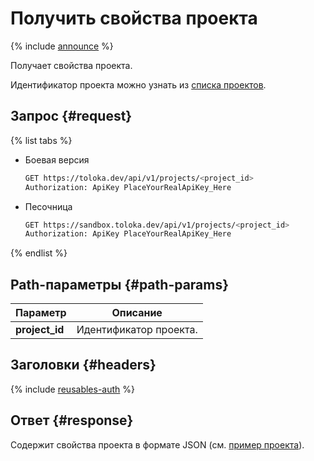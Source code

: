 # Получить свойства проекта

{% include [announce](../_includes/announce.md) %}

Получает свойства проекта.

Идентификатор проекта можно узнать из [списка проектов](get-prj-list.md).

## Запрос {#request}

{% list tabs %}

- Боевая версия

    ```bash
    GET https://toloka.dev/api/v1/projects/<project_id>
    Authorization: ApiKey PlaceYourRealApiKey_Here
    ```

- Песочница

    ```bash
    GET https://sandbox.toloka.dev/api/v1/projects/<project_id>
    Authorization: ApiKey PlaceYourRealApiKey_Here
    ```

{% endlist %}

## Path-параметры {#path-params}

Параметр | Описание
----- | -----
**project_id** | Идентификатор проекта.

## Заголовки {#headers}

{% include [reusables-auth](../_includes/reusables/id-reusables/auth.md) %}

## Ответ {#response}

Содержит свойства проекта в формате JSON (см. [пример проекта](create-prj.md#body)).
